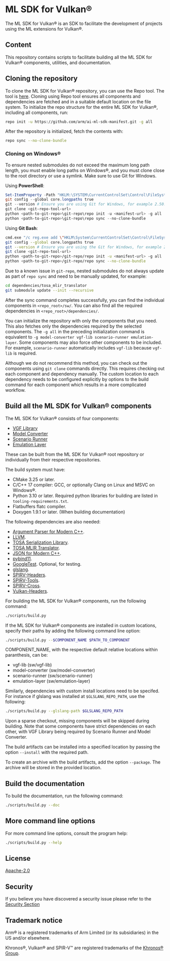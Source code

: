# ML SDK for Vulkan®

The ML SDK for Vulkan® is an SDK to facilitate the development of projects
using the ML extensions for Vulkan®.

## Content

This repository contains scripts to facilitate building all the ML SDK for
Vulkan® components, utilities, and documentation.

## Cloning the repository

To clone the ML SDK for Vulkan® repository, you can use the Repo tool. The tool
is [here](https://gerrit.googlesource.com/git-repo). Cloning using Repo tool
ensures all components and dependencies are fetched and in a suitable default
location on the file system. To initialize the repo structure for the entire ML
SDK for Vulkan®, including all components, run:

```bash
repo init -u https://github.com/arm/ai-ml-sdk-manifest.git -g all
```

After the repository is initialized, fetch the contents with:

```bash
repo sync --no-clone-bundle
```

### Cloning on Windows®

To ensure nested submodules do not exceed the maximum long path length, you must
enable long paths on Windows®, and you must clone close to the root directory
or use a symlink. Make sure to use Git for Windows.

Using **PowerShell**:

```powershell
Set-ItemProperty -Path "HKLM:\SYSTEM\CurrentControlSet\Control\FileSystem" -Name "LongPathsEnabled" -Value 1
git config --global core.longpaths true
git --version # Ensure you are using Git for Windows, for example 2.50.1.windows.1
git clone <git-repo-tool-url>
python <path-to-git-repo>\git-repo\repo init -u <manifest-url> -g all
python <path-to-git-repo>\git-repo\repo sync --no-clone-bundle
```

Using **Git Bash**:

```bash
cmd.exe "/c reg.exe add \"HKLM\System\CurrentControlSet\Control\FileSystem"" /v LongPathsEnabled /t REG_DWORD /d 1 /f"
git config --global core.longpaths true
git --version # Ensure you are using the Git for Windows, for example 2.50.1.windows.1
git clone <git-repo-tool-url>
python <path-to-git-repo>/git-repo/repo init -u <manifest-url> -g all
python <path-to-git-repo>/git-repo/repo sync --no-clone-bundle
```

Due to a known issue in `git-repo`, nested submodules do not always update as
part of `repo sync` and need to be manually updated, for example:

```bash
cd dependencies/tosa_mlir_translator
git submodule update --init --recursive
```

After the sync command completes successfully, you can find the individual
components in `<repo_root>/sw/`. You can also find all the required dependencies
in `<repo_root>/dependencies/`.

You can initialize the repository with only the components that you need. This
also fetches only the dependencies required by the selected components. The
`-g all` in the preceding initialization command is equivalent to
`-g model-converter vgf-lib scenario-runner emulation-layer`. Some components
may also force other components to be included. For example, `scenario-runner`
automatically includes `vgf-lib` because `vgf-lib` is required.

Although we do not recommend this method, you can check out the components using
`git clone` commands directly. This requires checking out each component and
dependency manually. The custom location to each dependency needs to be
configured explicitly by options to the build command for each component which
results in a more complicated workflow.

## Build all the ML SDK for Vulkan® components

The ML SDK for Vulkan® consists of four components:

- [VGF Library](https://github.com/arm/ai-ml-sdk-vgf-library)
- [Model Converter](https://github.com/arm/ai-ml-sdk-model-converter)
- [Scenario Runner](https://github.com/arm/ai-ml-sdk-scenario-runner)
- [Emulation Layer](https://github.com/arm/ai-ml-emulation-layer-for-vulkan)

These can be built from the ML SDK for Vulkan® root repository or individually
from their respective repositories.

The build system must have:

- CMake 3.25 or later.
- C/C++ 17 compiler: GCC, or optionally Clang on Linux and MSVC on Windows®.
- Python 3.10 or later. Required python libraries for building are listed in
  `tooling-requirements.txt`.
- Flatbuffers flatc compiler.
- Doxygen 1.9.1 or later. (When building documentation)

The following dependencies are also needed:

- [Argument Parser for Modern C++](https://github.com/p-ranav/argparse).
- [LLVM](https://github.com/llvm/llvm-project).
- [TOSA Serialization Library](https://gitlab.arm.com/tosa/tosa-serialization).
- [TOSA MLIR Translator](https://gitlab.arm.com/tosa/tosa-mlir-translator).
- [JSON for Modern C++](https://github.com/nlohmann/json).
- [pybind11](https://github.com/pybind/pybind11).
- [GoogleTest](https://github.com/google/googletest). Optional, for testing.
- [glslang](https://github.com/KhronosGroup/glslang).
- [SPIRV-Headers](https://github.com/KhronosGroup/SPIRV-Headers).
- [SPIRV-Tools](https://github.com/KhronosGroup/SPIRV-Tools).
- [SPIRV-Cross](https://github.com/KhronosGroup/SPIRV-Cross).
- [Vulkan-Headers](https://github.com/KhronosGroup/Vulkan-Headers).

For building the ML SDK for Vulkan® components, run the following command:

```bash
./scripts/build.py
```

If the ML SDK for Vulkan® components are installed in custom locations, specify
their paths by adding the following command line option:

```bash
./scripts/build.py --$COMPONENT_NAME $PATH_TO_COMPONENT
```

COMPONENT_NAME, with the respective default relative locations within
paranthesis, can be:

- vgf-lib (sw/vgf-lib)
- model-converter (sw/model-converter)
- scenario-runner (sw/scenario-runner)
- emulation-layer (sw/emulation-layer)

Similarly, dependencies with custom install locations need to be specifed. For
instance if glslang was installed at `$GLSLANG_REPO_PATH`, use the following:

```bash
./scripts/build.py --glslang-path $GLSLANG_REPO_PATH
```

Upon a sparse checkout, missing components will be skipped during building. Note
that some components have strict dependencies on each other, with VGF Library
being required by Scenario Runner and Model Converter.

The build artifacts can be installed into a specified location by passing the
option `--install` with the required path.

To create an archive with the build artifacts, add the option `--package`. The
archive will be stored in the provided location.

## Build the documentation

To build the documentation, run the following command:

```bash
./scripts/build.py --doc
```

## More command line options

For more command line options, consult the program help:

```bash
./scripts/build.py --help
```

## License

[Apache-2.0](LICENSES/Apache-2.0.txt)

## Security

If you believe you have discovered a security issue please refer to the
[Security Section](SECURITY.md)

## Trademark notice

Arm® is a registered trademarks of Arm Limited (or its subsidiaries) in the US
and/or elsewhere.

Khronos®, Vulkan® and SPIR-V™ are registered trademarks of the
[Khronos® Group](https://www.khronos.org/legal/trademarks).
